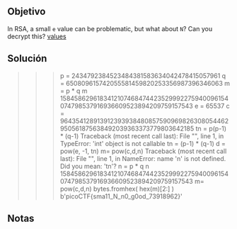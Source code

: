 ## Objetivo
In RSA, a small `e` value can be problematic, but what about `N`? Can you decrypt this? [values](https://mercury.picoctf.net/static/b9ddda080c56fb421bf30409bec3460d/values)
## Solución
>>> p = 2434792384523484381583634042478415057961
>>> q = 650809615742055581459820253356987396346063
>>> m = p * q
>>> m
1584586296183412107468474423529992275940096154074798537916936609523894209759157543
>>> e = 65537
>>> c = 964354128913912393938480857590969826308054462950561875638492039363373779803642185
>>> tn = p(p-1) * (q-1)
Traceback (most recent call last):
  File "<stdin>", line 1, in <module>
TypeError: 'int' object is not callable
>>> tn = (p-1) * (q-1)
>>> d = pow(e, -1, tn)
>>> m= pow(c,d,n)
Traceback (most recent call last):
  File "<stdin>", line 1, in <module>
NameError: name 'n' is not defined. Did you mean: 'tn'?
>>> n = p * q
>>> n
1584586296183412107468474423529992275940096154074798537916936609523894209759157543
>>> m= pow(c,d,n)
>>> bytes.fromhex( hex(m)[2:] )
b'picoCTF{sma11_N_n0_g0od_73918962}'
## Notas
